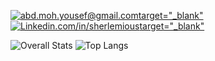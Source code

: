 <a href="mailto:YourEmail@gmail.com">![abd.moh.yousef@gmail.com](https://img.shields.io/badge/Gmail-D14836?style=for-the-badge&logo=gmail&logoColor=white)target="_blank"</a>
<a href="https://www.linkedin.com/in/sherlemious/">![Linkedin.com/in/sherlemious](https://img.shields.io/badge/LinkedIn-0077B5?style=for-the-badge&logo=linkedin&logoColor=white)target="_blank"</a>

![Overall Stats](https://github-readme-stats.vercel.app/api?username=Sherlemious&count_private=false&show_icons=true&hide=contribs&theme=merko)
![Top Langs](https://github-readme-stats.vercel.app/api/top-langs/?username=sherlemious&layout=compact&exclude_repo=Sherlemious.github.io)

